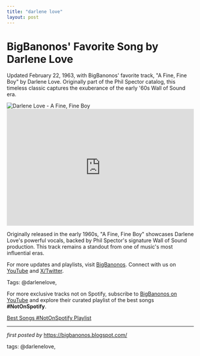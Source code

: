 ```yaml
---
title: "darlene love"
layout: post
---
```

<!-- Post Title -->
<h1 >BigBanonos' Favorite Song by Darlene Love</h1> <!-- Introductory Text -->
<p >Updated February 22, 1963, with BigBanonos' favorite track, "A Fine, Fine Boy" by Darlene Love. Originally part of the Phil Spector catalog, this timeless classic captures the exuberance of the early '60s Wall of Sound era.</p> <!-- Featured Image -->
<div > <img src="https://media.npr.org/assets/img/2011/02/16/313_darlene_lo_rected_slide-ffaf6aa105bc67f6503a436bf87b36b2ecddb8a2.jpg" alt="Darlene Love - A Fine, Fine Boy" />
</div> <!-- YouTube Video Embed -->
<div > <iframe width="100%" height="315" src="https://www.youtube.com/embed/oXUjsMMNMts" title="Darlene Love - A Fine, Fine Boy (Official Audio)" frameborder="0" allow="accelerometer; autoplay; clipboard-write; encrypted-media; gyroscope; picture-in-picture; web-share" referrerpolicy="strict-origin-when-cross-origin" allowfullscreen></iframe>
</div> <!-- Song Information -->
<div > <p>Originally released in the early 1960s, "A Fine, Fine Boy" showcases Darlene Love's powerful vocals, backed by Phil Spector's signature Wall of Sound production. This track remains a standout from one of music's most influential eras.</p>
</div> <!-- Footer Links -->
<div > <p>For more updates and playlists, visit <a href="https://bigbanonos.blogspot.com/" target="_blank">BigBanonos</a>. Connect with us on <a href="https://www.youtube.com/@BigBanonos" target="_blank">YouTube</a> and <a href="https://x.com/bigbanonos" target="_blank">X/Twitter</a>.</p>
</div> <!-- Tags -->
<p >Tags: @darlenelove,</p>


<!--Subscribe and Playlist Links-->
<div>
    <p>For more exclusive tracks not on Spotify, subscribe to <a href="https://www.youtube.com/@BigBanonos" target="_blank">BigBanonos on YouTube</a> and explore their curated playlist of the best songs <strong>#NotOnSpotify</strong>.</p>
    <p><a href="https://www.youtube.com/playlist?list=PLtuNtuTatqI0kFahUCbtbfenC_ET5O_tr" target="_blank">Best Songs #NotOnSpotify Playlist<br /></a></p></div>

<hr />

<p><em>first posted by</em> <a href="https://bigbanonos.blogspot.com/" rel="noopener" target="_new">https://bigbanonos.blogspot.com/</a></p>

<p>tags: @darlenelove,</p>
